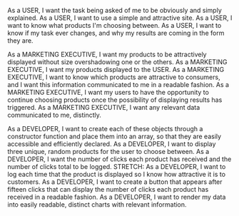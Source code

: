 As a USER, I want the task being asked of me to be obviously and simply explained.
As a USER, I want to use a simple and attractive site.
As a USER, I want to know what products I'm choosing between.
As a USER, I want to know if my task ever changes, and why my results are coming in the form they are.

As a MARKETING EXECUTIVE, I want my products to be attractively displayed without size overshadowing one or the others.
As a MARKETING EXECUTIVE, I want my products displayed to the USER.
As a MARKETING EXECUTIVE, I want to know which products are attractive to consumers, and I want this information communicated to me in a readable fashion.
As a MARKETING EXECUTIVE, I want my users to have the opportunity to continue choosing products once the possibility of displaying results has triggered.
As a MARKETING EXECUTIVE, I want any relevant data communicated to me, distinctly.

As a DEVELOPER, I want to create each of these objects through a constructor function and place them into an array, so that they are easily accessible and efficiently declared.
As a DEVELOPER, I want to display three unique, random products for the user to choose between.
As a DEVELOPER, I want the number of clicks each product has received and the number of clicks total to be logged.
STRETCH: As a DEVELOPER, I want to log each time that the product is displayed so I know how attractive it is to customers.
As a DEVELOPER, I want to create a button that appears after fifteen clicks that can display the number of clicks each product has received in a readable fashion.
As a DEVELOPER, I want to render my data into easily readable, distinct charts with relevant information.
